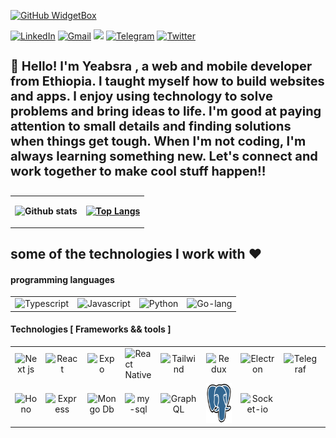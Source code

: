 
[![GitHub WidgetBox](https://github-widgetbox.vercel.app/api/profile?username=yeabnoah&data=followers,repositories,stars,commits&theme=viridescent)](https://github.com/yeabnoah)
<!-- <h3 align ="center"> <strong> Let`s Code.Build & FUN </strong> </h3>  -->
<div align="left" width="100%" height="100%">
 
[![LinkedIn](https://img.shields.io/badge/linkedin-%230077B5.svg?style=for-the-badge&logo=linkedin&logoColor=white)](https://www.linkedin.com/in/yeabsra-ashebir-tech-nerd-8a3a80267/)
[![Gmail](https://img.shields.io/badge/%20-Send%20Mail-black?color=14171A&labelColor=ef5350&logo=gmail&logoColor=ffffff&style=for-the-badge)](mailto:yeabnoah5@gmail.com)
![](https://komarev.com/ghpvc/?username=yeabnoah&color=brightgreen&style=for-the-badge)
[![Telegram](https://img.shields.io/badge/Telegram-%231877F2.svg?style=for-the-badge&logo=Telegram&logoColor=white)](https://t.me/technerd345)
[![Twitter](https://img.shields.io/badge/Twitter-%231DA1F2.svg?style=for-the-badge&logo=Twitter&logoColor=white)](https://twitter.com/TechNerd556)
</div>



<h4 style="font-size : 20px;">👋 Hello! I'm Yeabsra , a web and mobile developer from Ethiopia. I taught myself how to build websites and apps. I enjoy using technology to solve problems and bring ideas to life. I'm good at paying attention to small details and finding solutions when things get tough. When I'm not coding, I'm always learning something new. Let's connect and work together to make cool stuff happen!!<h4>

 <table align="center" width="100%" height="100%" >
   <tr>
     <td> 
  
![Github stats](https://github-readme-stats.vercel.app/api?username=yeabnoah&theme=radical&show_icons=true&count_private=true&hide=issues) </td>
     <td> [![Top Langs](https://github-readme-stats.vercel.app/api/top-langs/?username=yeabnoah&theme=radical&layout=compact)](https://github.com/yeabnoah) </td>
   </tr>
  </table>
  



  
<h2> some of the technologies I work with ❤️</h2>

<h4> programming languages</h4>
 
 <table width="100%" height="100%">
  <tr>
      <td>
        <img alt="Typescript" height=64px src="https://cdn.worldvectorlogo.com/logos/typescript.svg">
     </td>
     <td>
      <img alt="Javascript" height=64px src="https://cdn.worldvectorlogo.com/logos/logo-javascript.svg">
     </td>
          <td align="center">
       <img alt="Python" height=64px src= "https://cdn.worldvectorlogo.com/logos/python-5.svg">
     </td>
      <td align="center">
      <img alt="Go-lang" height=64px src="https://cdn.worldvectorlogo.com/logos/golang-1.svg">
    </td>
   </tr>
</table>

<h4> Technologies [ Frameworks && tools ] </h4>

<table>
   <tr>
          <td align="center">
       <img alt="Next js" height=64px src= "https://www.datocms-assets.com/75941/1657707878-nextjs_logo.png">
     </td>
      <td align="center">
      <img alt="React" height=64px src="https://cdn.worldvectorlogo.com/logos/react-2.svg">
    </td>
          <td align="center">
       <img alt="Expo" height=64px src="https://cdn.worldvectorlogo.com/logos/expo-1.svg">
     </td> 
    <td>
        <img alt="React Native" height=64px src="https://cdn.worldvectorlogo.com/logos/react-native-1.svg">
     </td>
     <td align="center">
      <img alt="Tailwind" height=64px src="https://cdn.worldvectorlogo.com/logos/tailwindcss.svg">
    </td>
     <td align="center">
       <img alt="Redux" height=64px src= "https://cdn.worldvectorlogo.com/logos/redux.svg">
     </td>
     <td align="center">
       <img alt="Electron" height=64px src="https://cdn.worldvectorlogo.com/logos/electron-1.svg">
     </td> 
      <td align="center">
       <img alt="Telegraf" height=64px src="https://telegraf.js.org/media/logo.svg">
     </td> 
    <td>
     <img alt="shad-cn" height=64px src="https://pbs.twimg.com/media/FxoIFVgagAE-gqB?format=png&name=4096x4096">
    </td>
   </tr>
   <tr>
          <td align="center">
       <img alt="Hono" height=64px src="https://seeklogo.com/images/H/hono-logo-85A5D1206D-seeklogo.com.png">
     </td> 
     <td align="center">
       <img alt="Express" height=64px src="https://adware-technologies.s3.amazonaws.com/uploads/technology/thumbnail/20/express-js.png">
     </td>
        <td align="center">
       <img alt="Mongo Db" height=64px src="https://cdn.worldvectorlogo.com/logos/mongodb-icon-1.svg">
     </td>
    <td align="center">
       <img alt="my-sql" height=64px src="https://brandslogos.com/wp-content/uploads/thumbs/mysql-logo-vector-1.svg">
     </td> 
       <td align="center">
       <img alt="GraphQL" height=64px src="https://cdn.worldvectorlogo.com/logos/graphql-logo-2.svg">
     </td> 
       <td align="center">
       <img alt="Posql" height=64px src="https://github.com/devicons/devicon/blob/master/icons/postgresql/postgresql-original.svg">
     </td>  
    <td align="center">
       <img alt="Socket-io" height=64px src="https://cdn.worldvectorlogo.com/logos/socket-io.svg">
     </td> 
   </tr>

 </table>
 
<br>







 
 


<!--
**yeabnoah/yeabnoah** is a ✨ _special_ ✨ repository because its `README.md` (this file) appears on your GitHub profile.

Here are some ideas to get you started:

 🔭 I’m currently working on ...##Python & Django
- 🌱 I’m currently learning ...
- 👯 I’m looking to collaborate on ...
- 🤔 I’m looking for help with ...
- 💬 Ask me about ...
- 📫 How to reach me: ...
- 😄 Pronouns: ...
- ⚡ Fun fact: ...
<a href="https://github.com/yeabnoah/stargazers"><img src="https://img.shields.io/github/stars/yeabnoah" alt="Stars Badge"/></a>

-->
